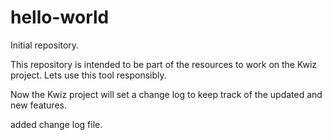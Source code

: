 # hello-world

Initial repository.

This repository is intended to be part of the resources to work on the Kwiz project. Lets use this tool responsibly.

Now the Kwiz project will set a change log to keep track of the updated and new features.

added change log file.
